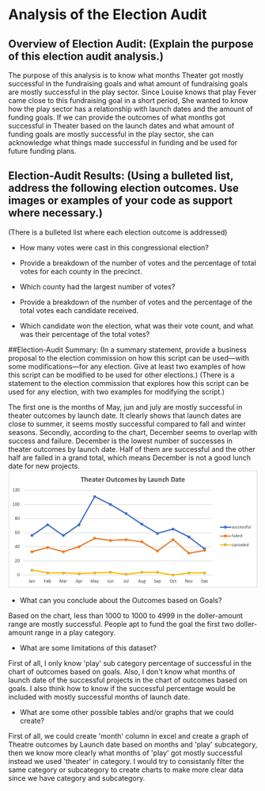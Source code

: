 #  Analysis of the Election Audit
## Overview of Election Audit: (Explain the purpose of this election audit analysis.)
The purpose of this analysis is to know what months Theater got mostly successful in the fundraising goals and what amount of fundraising goals are mostly successful in the play sector. Since Louise knows that play Fever came close to this fundraising goal in a short period, She wanted to know how the play sector has a relationship with launch dates and the amount of funding goals. If we can provide the outcomes of what months got successful in Theater based on the launch dates and what amount of funding goals are mostly successful in the play sector, she can acknowledge what things made successful in funding and be used for future funding plans.

## Election-Audit Results: (Using a bulleted list, address the following election outcomes. Use images or examples of your code as support where necessary.) 
(There is a bulleted list where each election outcome is addressed)

- How many votes were cast in this congressional election?

- Provide a breakdown of the number of votes and the percentage of total votes for each county in the precinct.

- Which county had the largest number of votes?

- Provide a breakdown of the number of votes and the percentage of the total votes each candidate received.

- Which candidate won the election, what was their vote count, and what was their percentage of the total votes?

##Election-Audit Summary: 
(In a summary statement, provide a business proposal to the election commission on how this script can 
be used—with some modifications—for any election. Give at least two examples of how this script can 
be modified to be used for other elections.) 
(There is a statement to the election commission that explores 
how this script can be used for any election, with two examples for modifying the script.) 






The first one is the months of May, jun and july are mostly successful in theater outcomes by launch date. It clearly shows that launch dates are close to summer, it seems mostly successful compared to fall and winter seasons. Secondly, according to the chart, December seems to overlap with success and failure. December is the lowest number of successes in theater outcomes by launch date. Half of them are successful and the other half are failed in a grand total, which means December is not a good lunch date for new projects.
![Thewater Outcomes by Lunch data](https://github.com/msjj622/kickstarter-analysis/blob/main/Theater_Outcomes_vs_Launch.png)

- What can you conclude about the Outcomes based on Goals?

Based on the chart, less than 1000 to 1000 to 4999 in the doller-amount range are mostly successful. People apt to fund the goal the first two doller-amount range in a play category.

- What are some limitations of this dataset?

First of all, I only know 'play' sub category percentage of successful in the chart of outcomes based on goals. Also, I don't know what months of launch date of the successful projects in the chart of outcomes based on goals. I also think how to know if the successful percentage would be included with mostly successful months of launch date.

- What are some other possible tables and/or graphs that we could create?

First of all, we could create 'month' column in excel and create a graph of Theatre outcomes by Launch date based on months and 'play' subcategory, then we know more clearly what months of 'play' got mostly successful instead we used 'theater' in category. I would try to consistanly filter the same category or subcategory to create charts to make more clear data since we have category and subcategory. 
